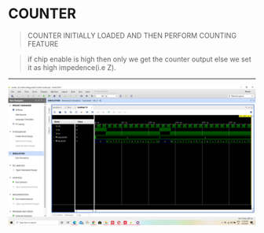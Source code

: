  # COUNTER
 >COUNTER INITIALLY LOADED AND THEN PERFORM COUNTING FEATURE
 
 >if chip enable is high then only we get the counter output else we set it as high impedence(i.e Z).
 
 ---

![waveform](/waveform.png)
